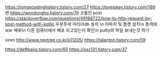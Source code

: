 https://rongscodinghistory.tistory.com/27
https://loveiskey.tistory.com/189
변
https://wondongho.tistory.com/76
코틀린 post
https://stackoverflow.com/questions/49188722/how-to-http-request-by-post-method-with-kotlin
우분투에 마리아db 설치 \n
아파치 및 톰켓 설치\n
톰캐에 war 배포\n
다른 컴퓨터에서 배포 되고있는지 확인\n
putty와 파일 보내는것 하기

siren
http://www.nextree.co.kr/p11205/
https://talanton.tistory.com/59

https://deftkang.tistory.com/65
https://osc131.tistory.com/37
